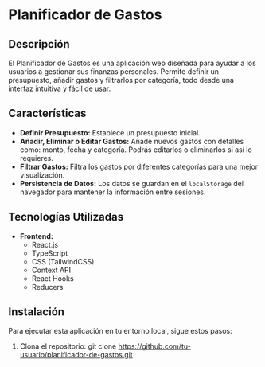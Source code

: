 # Planificador de Gastos

## Descripción

El Planificador de Gastos es una aplicación web diseñada para ayudar a los usuarios a gestionar sus finanzas personales. Permite definir un presupuesto, añadir gastos y filtrarlos por categoría, todo desde una interfaz intuitiva y fácil de usar.

## Características

- **Definir Presupuesto:** Establece un presupuesto inicial.
- **Añadir, Eliminar o Editar Gastos:** Añade nuevos gastos con detalles como: monto, fecha y categoría. Podrás editarlos o eliminarlos si así lo requieres.
- **Filtrar Gastos:** Filtra los gastos por diferentes categorías para una mejor visualización.
- **Persistencia de Datos:** Los datos se guardan en el `localStorage` del navegador para mantener la información entre sesiones.

## Tecnologías Utilizadas

- **Frontend:**
  - React.js
  - TypeScript
  - CSS (TailwindCSS)
  - Context API
  - React Hooks
  - Reducers

## Instalación

Para ejecutar esta aplicación en tu entorno local, sigue estos pasos:

1. Clona el repositorio:
   git clone https://github.com/tu-usuario/planificador-de-gastos.git

